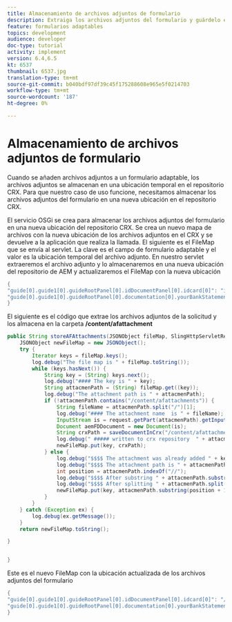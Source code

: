```yaml
---
title: Almacenamiento de archivos adjuntos de formulario
description: Extraiga los archivos adjuntos del formulario y guárdelo en una nueva ubicación del repositorio CRX.
feature: formularios adaptables
topics: development
audience: developer
doc-type: tutorial
activity: implement
version: 6.4,6.5
kt: 6537
thumbnail: 6537.jpg
translation-type: tm+mt
source-git-commit: b040bdf97df39c45f175288608e965e5f0214703
workflow-type: tm+mt
source-wordcount: '187'
ht-degree: 0%

---
```


# Almacenamiento de archivos adjuntos de formulario

Cuando se añaden archivos adjuntos a un formulario adaptable, los archivos adjuntos se almacenan en una ubicación temporal en el repositorio CRX. Para que nuestro caso de uso funcione, necesitamos almacenar los archivos adjuntos del formulario en una nueva ubicación en el repositorio CRX.

El servicio OSGi se crea para almacenar los archivos adjuntos del formulario en una nueva ubicación del repositorio CRX. Se crea un nuevo mapa de archivos con la nueva ubicación de los archivos adjuntos en el CRX y se devuelve a la aplicación que realiza la llamada.
El siguiente es el FileMap que se envía al servlet. La clave es el campo de formulario adaptable y el valor es la ubicación temporal del archivo adjunto. En nuestro servlet extraeremos el archivo adjunto y lo almacenaremos en una nueva ubicación del repositorio de AEM y actualizaremos el FileMap con la nueva ubicación

```java
{
"guide[0].guide1[0].guideRootPanel[0].idDocumentPanel[0].idcard[0]": "idcard/CA-DriversLicense.pdf",
"guide[0].guide1[0].guideRootPanel[0].documentation[0].yourBankStatements[0].table1603552612235[0].Row1[0].tableItem11[0]": "tableItem11/BankStatement-Sept-2020.pdf"
}
```

El siguiente es el código que extrae los archivos adjuntos de la solicitud y los almacena en la carpeta **/content/afattachment**

```java
public String storeAFAttachments(JSONObject fileMap, SlingHttpServletRequest request) {
    JSONObject newFileMap = new JSONObject();
    try {
        Iterator keys = fileMap.keys();
        log.debug("The file map is " + fileMap.toString());
        while (keys.hasNext()) {
            String key = (String) keys.next();
            log.debug("#### The key is " + key);
            String attacmenPath = (String) fileMap.get((key));
            log.debug("The attachment path is " + attacmenPath);
            if (!attacmenPath.contains("/content/afattachments")) {
                String fileName = attacmenPath.split("/")[1];
                log.debug("#### The attachment name  is " + fileName);
                InputStream is = request.getPart(attacmenPath).getInputStream();
                Document aemFDDocument = new Document(is);
                String crxPath = saveDocumentInCrx("/content/afattachments", fileName, aemFDDocument);
                log.debug(" ##### written to crx repository  " + attacmenPath.split("/")[1]);
                newFileMap.put(key, crxPath);
            } else {
                log.debug("$$$$ The attachment was already added " + key);
                log.debug("$$$$ The attachment path is " + attacmenPath);
                int position = attacmenPath.indexOf("//");
                log.debug("$$$$ After substring " + attacmenPath.substring(position + 1));
                log.debug("$$$$ After splitting " + attacmenPath.split("/")[1]);
                newFileMap.put(key, attacmenPath.substring(position + 1));
            }
        }
    } catch (Exception ex) {
        log.debug(ex.getMessage());
    }
    return newFileMap.toString();

}


}
```

Este es el nuevo FileMap con la ubicación actualizada de los archivos adjuntos del formulario

```java
{
"guide[0].guide1[0].guideRootPanel[0].idDocumentPanel[0].idcard[0]": "/content/afattachments/7dc0cbde-404d-49a9-9f7b-9ab5ee7482be/CA-DriversLicense.pdf",
"guide[0].guide1[0].guideRootPanel[0].documentation[0].yourBankStatements[0].table1603552612235[0].Row1[0].tableItem11[0]": "/content/afattachments/81653de9-4967-4736-9ca3-807a11542243/BankStatement-Sept-2020.pdf"
}
```
